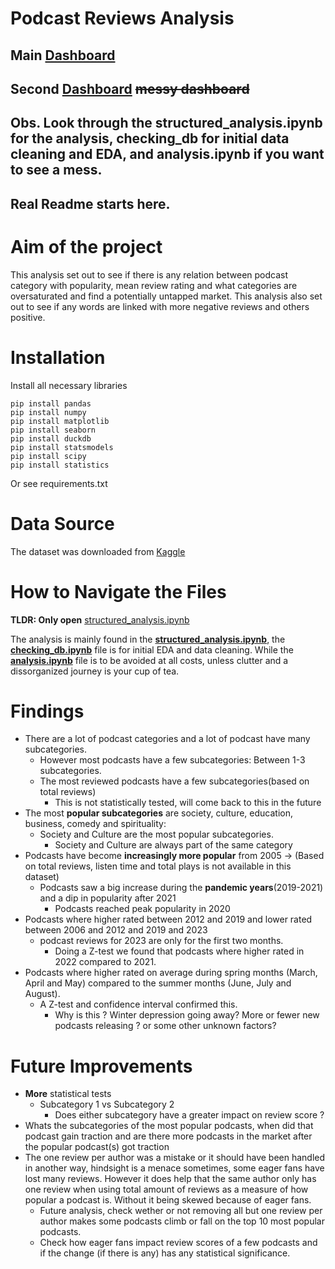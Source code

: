 # Podcast Reviews Analysis

## Main [Dashboard](https://lookerstudio.google.com/s/hAkxKjOiFgU)

## Second [Dashboard](https://lookerstudio.google.com/s/uVTVEY1VajE) ~~messy dashboard~~

## Obs. Look through the structured_analysis.ipynb for the analysis, checking_db for initial data cleaning and EDA, and analysis.ipynb if you want to see a mess. 

## Real Readme starts here. 


# Aim of the project

This analysis set out to see if there is any relation between podcast category with popularity, mean review rating and what categories are oversaturated and find a potentially untapped market. 
This analysis also set out to see if any words are linked with more negative reviews and others positive.

# Installation
Install all necessary libraries
```
pip install pandas
pip install numpy
pip install matplotlib
pip install seaborn
pip install duckdb
pip install statsmodels
pip install scipy
pip install statistics
```
Or see requirements.txt

# Data Source
The dataset was downloaded from [Kaggle](https://www.kaggle.com/datasets/thoughtvector/podcastreviews/versions/28)

# How to Navigate the Files
__TLDR: Only open__ [structured_analysis.ipynb](https://github.com/TuringCollegeSubmissions/bfurne-DA.2.5/blob/master/structured_analysis.ipynb)


The analysis is mainly found in the __[structured_analysis.ipynb](https://github.com/TuringCollegeSubmissions/bfurne-DA.2.5/blob/master/structured_analysis.ipynb)__, the __[checking_db.ipynb](https://github.com/TuringCollegeSubmissions/bfurne-DA.2.5/blob/master/checking_db.ipynb)__ file is for initial EDA and data cleaning. While the __[analysis.ipynb](https://github.com/TuringCollegeSubmissions/bfurne-DA.2.5/blob/master/analysis.ipynb)__ file is to be avoided at all costs, unless clutter and a dissorganized journey is your cup of tea.

# Findings

* There are a lot of podcast categories and a lot of podcast have many subcategories. 
    * However most podcasts have a few subcategories: Between 1-3 subcategories.
    * The most reviewed podcasts have a few subcategories(based on total reviews)
        * This is not statistically tested, will come back to this in the future
* The most __popular subcategories__ are society, culture, education, business, comedy and spirituality:
    * Society and Culture are the most popular subcategories.
        * Society and Culture are always part of the same category
* Podcasts have become __increasingly more popular__ from 2005 ->  (Based on total reviews, listen time and total plays is not available in this dataset)
    * Podcasts saw a big increase during the __pandemic years__(2019-2021) and a dip in popularity after 2021
        * Podcasts reached peak popularity in 2020
* Podcasts where higher rated between 2012 and 2019 and lower rated between 2006 and 2012 and 2019 and 2023
    * podcast reviews for 2023 are only for the first two months. 
        * Doing a Z-test we found that podcasts where higher rated in 2022 compared to 2021. 
* Podcasts where higher rated on average during spring months (March, April and May) compared to the summer months (June, July and August).
    * A Z-test and confidence interval confirmed this.
        * Why is this ? Winter depression going away? More or fewer new podcasts releasing ? or some other unknown factors?
     
# Future Improvements


* __More__ statistical tests
    * Subcategory 1 vs Subcategory 2
        * Does either subcategory have a greater impact on review score ? 
* Whats the subcategories of the most popular podcasts, when did that podcast gain traction and are there more podcasts in the market after the popular podcast(s) got traction
* The one review per author was a mistake or it should have been handled in another way, hindsight is a menace sometimes, some eager fans have lost many reviews. However it does help that the same author only has one review when using total amount of reviews as a measure of how popular a podcast is. Without it being skewed because of eager fans. 
    * Future analysis, check wether or not removing all but one review per author makes some podcasts climb or fall on the top 10 most popular podcasts.
    * Check how eager fans impact review scores of a few podcasts and if the change (if there is any) has any statistical significance. 


